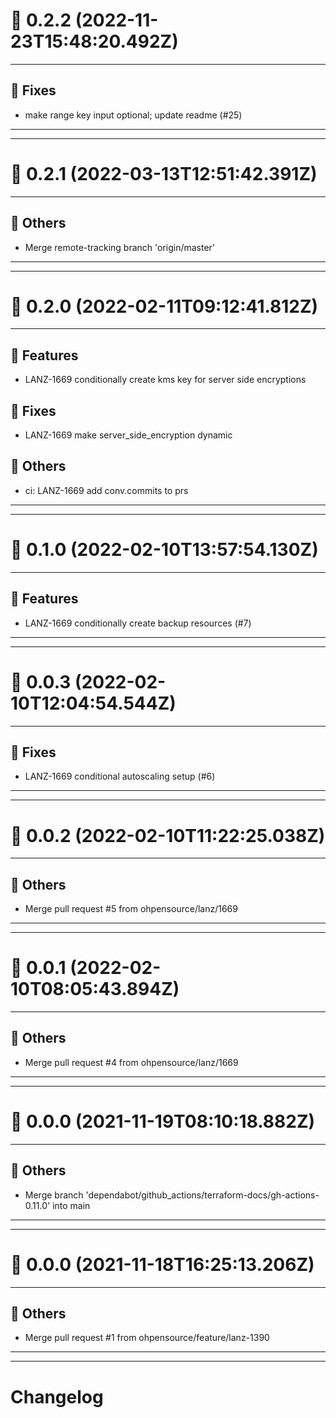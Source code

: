# :confetti_ball: 0.2.2 (2022-11-23T15:48:20.492Z)
- - -
## :bug: Fixes
* make range key input optional; update readme (#25)
- - -
- - -
# :confetti_ball: 0.2.1 (2022-03-13T12:51:42.391Z)
- - -
## :newspaper: Others
* Merge remote-tracking branch 'origin/master'
- - -
- - -
# :confetti_ball: 0.2.0 (2022-02-11T09:12:41.812Z)
- - -
## :hammer: Features
* LANZ-1669 conditionally create kms key for server side encryptions
## :bug: Fixes
* LANZ-1669 make server_side_encryption dynamic
## :newspaper: Others
* ci: LANZ-1669 add conv.commits to prs
- - -
- - -
# :confetti_ball: 0.1.0 (2022-02-10T13:57:54.130Z)
- - -
## :hammer: Features
* LANZ-1669 conditionally create backup resources (#7)
- - -
- - -
# :confetti_ball: 0.0.3 (2022-02-10T12:04:54.544Z)
- - -
## :bug: Fixes
* LANZ-1669 conditional autoscaling setup (#6)
- - -
- - -
# :confetti_ball: 0.0.2 (2022-02-10T11:22:25.038Z)
- - -
## :newspaper: Others
* Merge pull request #5 from ohpensource/lanz/1669
- - -
- - -
# :confetti_ball: 0.0.1 (2022-02-10T08:05:43.894Z)
- - -
## :newspaper: Others
* Merge pull request #4 from ohpensource/lanz/1669
- - -
- - -
# :confetti_ball: 0.0.0 (2021-11-19T08:10:18.882Z)
- - -
## :newspaper: Others
* Merge branch 'dependabot/github_actions/terraform-docs/gh-actions-0.11.0' into main
- - -
- - -
# :confetti_ball: 0.0.0 (2021-11-18T16:25:13.206Z)
- - -
## :newspaper: Others
* Merge pull request #1 from ohpensource/feature/lanz-1390
- - -
- - -
# Changelog
